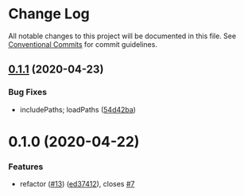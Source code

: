 # Change Log

All notable changes to this project will be documented in this file.
See [Conventional Commits](https://conventionalcommits.org) for commit guidelines.

## [0.1.1](https://github.com/the-holocron/astromech/compare/@theholocron/scss-mixins@0.1.0...@theholocron/scss-mixins@0.1.1) (2020-04-23)


### Bug Fixes

* includePaths; loadPaths ([54d42ba](https://github.com/the-holocron/astromech/commit/54d42ba0c90a3d3847dd72a5e506a546af9dc93a))





# 0.1.0 (2020-04-22)


### Features

* refactor ([#13](https://github.com/the-holocron/astromech/issues/13)) ([ed37412](https://github.com/the-holocron/astromech/commit/ed3741236e7007f9d03b7420828af5a368a7bfbb)), closes [#7](https://github.com/the-holocron/astromech/issues/7)

